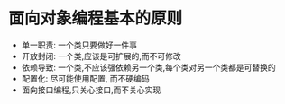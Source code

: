 # 面向对象编程基本的原则

+ 单一职责: 一个类只要做好一件事
+ 开放封闭: 一个类,应该是可扩展的,而不可修改
+ 依赖导致: 一个类,不应该强依赖另一个类,每个类对另一个类都是可替换的
+ 配置化: 尽可能使用配置, 而不硬编码
+ 面向接口编程,只关心接口,而不关心实现 